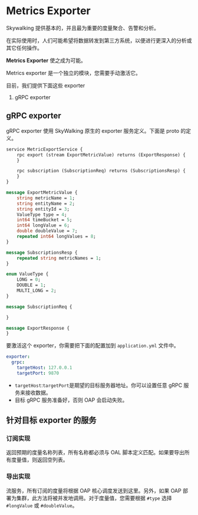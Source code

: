 # Metrics Exporter

Skywalking 提供基本的，并且最为重要的度量聚合、告警和分析。

在实际使用时，人们可能希望将数据转发到第三方系统，以便进行更深入的分析或其它任何操作。

**Metrics Exporter** 使之成为可能。

Metrics exporter 是一个独立的模块，您需要手动激活它。

目前，我们提供下面这些 exporter

1. gRPC exporter

## gRPC exporter

gRPC exporter 使用 SkyWalking 原生的 exporter 服务定义。下面是 proto 的定义。

```proto
service MetricExportService {
    rpc export (stream ExportMetricValue) returns (ExportResponse) {
    }

    rpc subscription (SubscriptionReq) returns (SubscriptionsResp) {
    }
}

message ExportMetricValue {
    string metricName = 1;
    string entityName = 2;
    string entityId = 3;
    ValueType type = 4;
    int64 timeBucket = 5;
    int64 longValue = 6;
    double doubleValue = 7;
    repeated int64 longValues = 8;
}

message SubscriptionsResp {
    repeated string metricNames = 1;
}

enum ValueType {
    LONG = 0;
    DOUBLE = 1;
    MULTI_LONG = 2;
}

message SubscriptionReq {

}

message ExportResponse {
}
```

要激活这个 exporter，你需要把下面的配置加到 `application.yml` 文件中。

```yaml
exporter:
  grpc:
    targetHost: 127.0.0.1
    targetPort: 9870
```

- `targetHost`:`targetPort`是期望的目标服务器地址。你可以设置任意 gRPC 服务来接收数据。
- 目标 gRPC 服务准备好，否则 OAP 会启动失败。

## 针对目标 exporter 的服务

### 订阅实现

返回预期的度量名称列表，所有名称都必须与 OAL 脚本定义匹配。如果要导出所有度量值，则返回空列表。

### 导出实现

流服务，所有订阅的度量将根据 OAP 核心调度发送到这里。另外，如果 OAP 部署为集群，此方法将被并发地调用。对于度量值，您需要根据 `#type` 选择 `#longValue` 或 `#doubleValue`。
